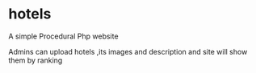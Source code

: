 # hotels
A simple Procedural Php website

Admins can upload hotels ,its images and description and site will show them by ranking
